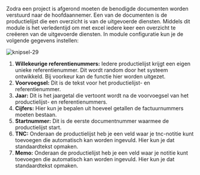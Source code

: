 Zodra een project is afgerond moeten de benodigde documenten worden verstuurd naar de hoofdaannemer. Een van de documenten is de productielijst die een overzicht is van de uitgevoerde diensten. Middels dit module is het verledentijd om met excel iedere keer een overzicht te creëeren van de uitgevoerde diensten. In module configuratie kun je de volgende gegevens instellen:

![knipsel-29](https://user-images.githubusercontent.com/95087870/149657103-b52eb640-139b-4ee4-86ad-4633ef40707f.PNG)

1. **Willekeurige referentienummers:** Iedere productielijst krijgt een eigen unieke referentienummer. Dit wordt random door het systeem ontwikkeld. Bij voorkeur kan de functie hier worden uitgezet.
2. **Voorvoegsel:** Dit is de tekst voor het productielijst- en referentienummer.
3. **Jaar:** Dit is het jaargetal die vertoont wordt na de voorvoegsel van het productielijst- en referentienummers.
4. **Cijfers:** Hier kun je bepalen uit hoeveel getallen de factuurnummers moeten bestaan.
5. **Startnummer:** Dit is de eerste documentnummer waarmee de productielijst start.
6. **TNC:** Onderaan de productielijst heb je een veld waar je tnc-notitie kunt toevoegen die automatisch kan worden ingevuld. Hier kun je dat standaardtekst opmaken.
7. **Memo:** Onderaan de productielijst heb je een veld waar je notitie kunt toevoegen die automatisch kan worden ingevuld. Hier kun je dat standaardtekst opmaken.
